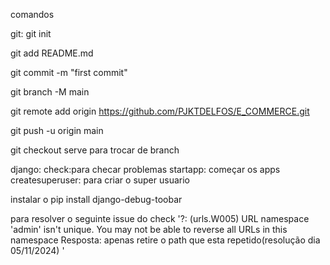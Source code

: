 comandos

git:
git init

git add README.md

git commit -m "first commit"

git branch -M main

git remote add origin https://github.com/PJKTDELFOS/E_COMMERCE.git

git push -u origin main

git checkout  serve para trocar de  branch

django:
check:para checar problemas
startapp: começar os apps
createsuperuser: para criar o super usuario

instalar o pip install django-debug-toobar


para resolver o seguinte issue do check
'?: (urls.W005) URL namespace 'admin' isn't unique. You may not be 
able to reverse all URLs in this namespace
Resposta: apenas retire o path que esta repetido(resolução dia 05/11/2024)
'
